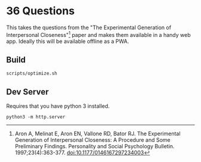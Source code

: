 # 36 Questions

This takes the questions from the "The Experimental Generation of Interpersonal Closeness"[^1] paper
and makes them available in a handy web app. Ideally this will be available offline as a PWA.
  
[^1]: Aron A, Melinat E, Aron EN, Vallone RD, Bator RJ. The Experimental Generation of Interpersonal Closeness: A Procedure and Some Preliminary Findings. Personality and Social Psychology Bulletin. 1997;23(4):363-377. [doi:10.1177/0146167297234003](https://doi.org/10.1177/0146167297234003)
  
## Build

```
scripts/optimize.sh
```

## Dev Server

Requires that you have python 3 installed.

```
python3 -m http.server
```
